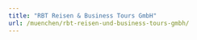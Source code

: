 ```yaml
---
title: "RBT Reisen & Business Tours GmbH"
url: /muenchen/rbt-reisen-und-business-tours-gmbh/
---
```

